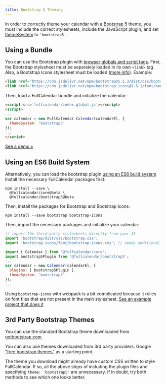 ```yaml
---
title: Bootstrap 5 Theming
---
```


In order to correctly theme your calendar with a [Bootstrap 5](https://getbootstrap.com/) theme, you must include the correct stylesheets, include the JavaScript plugin, and set [themeSystem](themeSystem) to `'bootstrap5'`.


## Using a Bundle


You can use the Bootstrap plugin with [browser globals and script tags](initialize-globals). First, the Bootstrap stylesheet must be separately loaded in its own `<link>` tag. Also, a Bootstrap Icons stylesheet must be loaded ([more info](https://icons.getbootstrap.com/#install)). Example:

```html
<link href='https://cdn.jsdelivr.net/npm/bootstrap@5.1.3/dist/css/bootstrap.min.css' rel='stylesheet'>
<link href='https://cdn.jsdelivr.net/npm/bootstrap-icons@1.8.1/font/bootstrap-icons.css' rel='stylesheet'>
```

Then, load a FullCalendar bundle and initialize the calendar:

```html
<script src='fullcalendar/index.global.js'></script>
<script>
...
var calendar = new FullCalendar.Calendar(calendarEl, {
  themeSystem: 'bootstrap5'
});
...
</script>
```

[See a demo &raquo;](bootstrap5-demo)


## Using an ES6 Build System


Alternatively, you can load the bootstrap plugin [using an ES6 build system](initialize-es6). Install the necessary FullCalendar packages first:

```
npm install --save \
  @fullcalendar/core@beta \
  @fullcalendar/bootstrap5@beta
```

Then, install the packages for Bootstrap and Bootstrap Icons:

```
npm install --save bootstrap bootstrap-icons
```

Then, import the necessary packages and initialize your calendar:

```js
// import the third-party stylesheets directly from your JS
import 'bootstrap/dist/css/bootstrap.css';
import 'bootstrap-icons/font/bootstrap-icons.css'; // needs additional webpack config!

import { Calendar } from '@fullcalendar/core';
import bootstrap5Plugin from '@fullcalendar/bootstrap5';
...
var calendar = new Calendar(calendarEl, {
  plugins: [ bootstrap5Plugin ],
  themeSystem: 'bootstrap5'
});
...
```

Using `bootstrap-icons` with webpack is a bit complicated because it relies on font files that are not present in the main stylesheet. <a href='https://github.com/fullcalendar/fullcalendar-example-projects/tree/v6/bootstrap5' class='more-link'>See an example project that does it</a>


## 3rd Party Bootstrap Themes

You can use the standard Bootstrap theme downloaded from [getbootstrap.com](https://getbootstrap.com/).

You can also use themes downloaded from 3rd party providers. Google ["free bootstrap themes"](https://www.google.com/search?q=free+bootstrap+themes) as a starting point.

The theme you download might already have custom CSS written to style FullCalendar. If so, all the above steps of including the plugin files and specifying `theme: 'bootstrap5'` are unnecessary. If in doubt, try both methods to see which one looks better.
